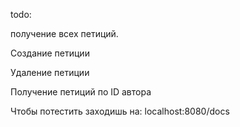 todo:

получение всех петиций.

Создание петиции

Удаление петиции

Получение петиций по ID автора


Чтобы потестить заходишь на: localhost:8080/docs
